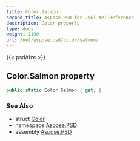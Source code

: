 ```yaml
---
title: Color.Salmon
second_title: Aspose.PSD for .NET API Reference
description: Color property. 
type: docs
weight: 1190
url: /net/aspose.psd/color/salmon/
---
```

{{< psd/tize >}}
## Color.Salmon property

```csharp
public static Color Salmon { get; }
```

### See Also

* struct [Color](../)
* namespace [Aspose.PSD](../../color/)
* assembly [Aspose.PSD](../../../)


